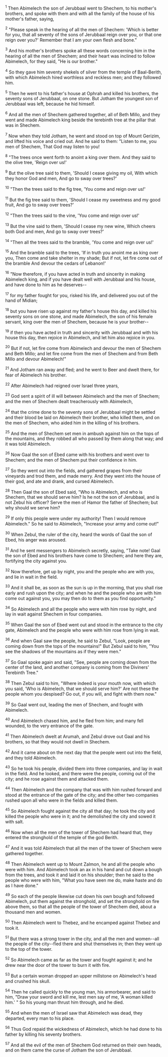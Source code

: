 <sup>1</sup> 
Then Abimelech the son of Jerubbaal went to Shechem, to his mother's brothers, and spoke with them and with all the family of the house of his mother's father, saying, 

<sup>2</sup> 
"Please speak in the hearing of all the men of Shechem: 'Which is better for you, that all seventy of the sons of Jerubbaal reign over you, or that one reign over you?' Remember that I am your own flesh and bone." 

<sup>3</sup> 
And his mother's brothers spoke all these words concerning him in the hearing of all the men of Shechem; and their heart was inclined to follow Abimelech, for they said, "He is our brother." 

<sup>4</sup> 
So they gave him seventy shekels of silver from the temple of Baal-Berith, with which Abimelech hired worthless and reckless men; and they followed him. 

<sup>5</sup> 
Then he went to his father's house at Ophrah and killed his brothers, the seventy sons of Jerubbaal, on one stone. But Jotham the youngest son of Jerubbaal was left, because he hid himself. 

<sup>6</sup> 
And all the men of Shechem gathered together, all of Beth Millo, and they went and made Abimelech king beside the terebinth tree at the pillar that was in Shechem.

<sup>7</sup> 
Now when they told Jotham, he went and stood on top of Mount Gerizim, and lifted his voice and cried out. And he said to them: "Listen to me, you men of Shechem, That God may listen to you! 

<sup>8</sup> 
"The trees once went forth to anoint a king over them. And they said to the olive tree, 'Reign over us!' 

<sup>9</sup> 
But the olive tree said to them, 'Should I cease giving my oil, With which they honor God and men, And go to sway over trees?' 

<sup>10</sup> 
"Then the trees said to the fig tree, 'You come and reign over us!' 

<sup>11</sup> 
But the fig tree said to them, 'Should I cease my sweetness and my good fruit, And go to sway over trees?' 

<sup>12</sup> 
"Then the trees said to the vine, 'You come and reign over us!' 

<sup>13</sup> 
But the vine said to them, 'Should I cease my new wine, Which cheers both God and men, And go to sway over trees?' 

<sup>14</sup> 
"Then all the trees said to the bramble, 'You come and reign over us!' 

<sup>15</sup> 
And the bramble said to the trees, 'If in truth you anoint me as king over you, Then come and take shelter in my shade; But if not, let fire come out of the bramble And devour the cedars of Lebanon!' 

<sup>16</sup> 
"Now therefore, if you have acted in truth and sincerity in making Abimelech king, and if you have dealt well with Jerubbaal and his house, and have done to him as he deserves-- 

<sup>17</sup> 
for my father fought for you, risked his life, and delivered you out of the hand of Midian; 

<sup>18</sup> 
but you have risen up against my father's house this day, and killed his seventy sons on one stone, and made Abimelech, the son of his female servant, king over the men of Shechem, because he is your brother-- 

<sup>19</sup> 
if then you have acted in truth and sincerity with Jerubbaal and with his house this day, then rejoice in Abimelech, and let him also rejoice in you. 

<sup>20</sup> 
But if not, let fire come from Abimelech and devour the men of Shechem and Beth Millo; and let fire come from the men of Shechem and from Beth Millo and devour Abimelech!" 

<sup>21</sup> 
And Jotham ran away and fled; and he went to Beer and dwelt there, for fear of Abimelech his brother.

<sup>22</sup> 
After Abimelech had reigned over Israel three years, 

<sup>23</sup> 
God sent a spirit of ill will between Abimelech and the men of Shechem; and the men of Shechem dealt treacherously with Abimelech, 

<sup>24</sup> 
that the crime done to the seventy sons of Jerubbaal might be settled and their blood be laid on Abimelech their brother, who killed them, and on the men of Shechem, who aided him in the killing of his brothers. 

<sup>25</sup> 
And the men of Shechem set men in ambush against him on the tops of the mountains, and they robbed all who passed by them along that way; and it was told Abimelech. 

<sup>26</sup> 
Now Gaal the son of Ebed came with his brothers and went over to Shechem; and the men of Shechem put their confidence in him. 

<sup>27</sup> 
So they went out into the fields, and gathered grapes from their vineyards and trod them, and made merry. And they went into the house of their god, and ate and drank, and cursed Abimelech. 

<sup>28</sup> 
Then Gaal the son of Ebed said, "Who is Abimelech, and who is Shechem, that we should serve him? Is he not the son of Jerubbaal, and is not Zebul his officer? Serve the men of Hamor the father of Shechem; but why should we serve him? 

<sup>29</sup> 
If only this people were under my authority! Then I would remove Abimelech." So he said to Abimelech, "Increase your army and come out!" 

<sup>30</sup> 
When Zebul, the ruler of the city, heard the words of Gaal the son of Ebed, his anger was aroused. 

<sup>31</sup> 
And he sent messengers to Abimelech secretly, saying, "Take note! Gaal the son of Ebed and his brothers have come to Shechem; and here they are, fortifying the city against you. 

<sup>32</sup> 
Now therefore, get up by night, you and the people who are with you, and lie in wait in the field. 

<sup>33</sup> 
And it shall be, as soon as the sun is up in the morning, that you shall rise early and rush upon the city; and when he and the people who are with him come out against you, you may then do to them as you find opportunity." 

<sup>34</sup> 
So Abimelech and all the people who were with him rose by night, and lay in wait against Shechem in four companies. 

<sup>35</sup> 
When Gaal the son of Ebed went out and stood in the entrance to the city gate, Abimelech and the people who were with him rose from lying in wait. 

<sup>36</sup> 
And when Gaal saw the people, he said to Zebul, "Look, people are coming down from the tops of the mountains!" But Zebul said to him, "You see the shadows of the mountains as if they were men." 

<sup>37</sup> 
So Gaal spoke again and said, "See, people are coming down from the center of the land, and another company is coming from the Diviners' Terebinth Tree." 

<sup>38</sup> 
Then Zebul said to him, "Where indeed is your mouth now, with which you said, 'Who is Abimelech, that we should serve him?' Are not these the people whom you despised? Go out, if you will, and fight with them now." 

<sup>39</sup> 
So Gaal went out, leading the men of Shechem, and fought with Abimelech. 

<sup>40</sup> 
And Abimelech chased him, and he fled from him; and many fell wounded, to the very entrance of the gate. 

<sup>41</sup> 
Then Abimelech dwelt at Arumah, and Zebul drove out Gaal and his brothers, so that they would not dwell in Shechem. 

<sup>42</sup> 
And it came about on the next day that the people went out into the field, and they told Abimelech. 

<sup>43</sup> 
So he took his people, divided them into three companies, and lay in wait in the field. And he looked, and there were the people, coming out of the city; and he rose against them and attacked them. 

<sup>44</sup> 
Then Abimelech and the company that was with him rushed forward and stood at the entrance of the gate of the city; and the other two companies rushed upon all who were in the fields and killed them. 

<sup>45</sup> 
So Abimelech fought against the city all that day; he took the city and killed the people who were in it; and he demolished the city and sowed it with salt. 

<sup>46</sup> 
Now when all the men of the tower of Shechem had heard that, they entered the stronghold of the temple of the god Berith. 

<sup>47</sup> 
And it was told Abimelech that all the men of the tower of Shechem were gathered together. 

<sup>48</sup> 
Then Abimelech went up to Mount Zalmon, he and all the people who were with him. And Abimelech took an ax in his hand and cut down a bough from the trees, and took it and laid it on his shoulder; then he said to the people who were with him, "What you have seen me do, make haste and do as I have done." 

<sup>49</sup> 
So each of the people likewise cut down his own bough and followed Abimelech, put them against the stronghold, and set the stronghold on fire above them, so that all the people of the tower of Shechem died, about a thousand men and women. 

<sup>50</sup> 
Then Abimelech went to Thebez, and he encamped against Thebez and took it. 

<sup>51</sup> 
But there was a strong tower in the city, and all the men and women--all the people of the city--fled there and shut themselves in; then they went up to the top of the tower. 

<sup>52</sup> 
So Abimelech came as far as the tower and fought against it; and he drew near the door of the tower to burn it with fire. 

<sup>53</sup> 
But a certain woman dropped an upper millstone on Abimelech's head and crushed his skull. 

<sup>54</sup> 
Then he called quickly to the young man, his armorbearer, and said to him, "Draw your sword and kill me, lest men say of me, 'A woman killed him.' " So his young man thrust him through, and he died. 

<sup>55</sup> 
And when the men of Israel saw that Abimelech was dead, they departed, every man to his place. 

<sup>56</sup> 
Thus God repaid the wickedness of Abimelech, which he had done to his father by killing his seventy brothers. 

<sup>57</sup> 
And all the evil of the men of Shechem God returned on their own heads, and on them came the curse of Jotham the son of Jerubbaal.